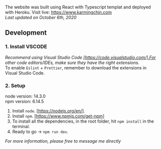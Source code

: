 The website was built using React with Typescript templat and deployed with Heroku.
Visit live: https://www.karmingchin.com
<br/>
_Last updated on October 6th, 2020_

## Development

### 1. Install VSCODE

_Recommend using Visual Studio Code [https://code.visualstudio.com/].For other code editors/IDEs, make sure they have the right extensions._
<br/>
To enable `Eslint` + `Prettier`, remember to download the extensions in Visual Studio Code.

### 2. Setup

node version: 14.3.0
<br/>
npm version: 6.14.5

1. Install `node`. [https://nodejs.org/en/].
2. Install `npm`. [https://www.npmjs.com/get-npm]
3. To install all the dependencies, in the root folder, hit `npm install` in the terminal.
4. Ready to go -> `npm run dev`.

_For more information, please free to message me directly_
